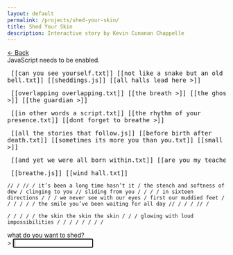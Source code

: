 ```yaml
---
layout: default
permalink: /projects/shed-your-skin/
title: Shed Your Skin
description: Interactive story by Kevin Cunanan Chappelle
---
```


<link rel="stylesheet" href="/assets/css/shed-your-skin.css" />

<story>
    <div id="backArrow" class="navigation">
        <a href="javascript:void(0)">← Back</a>
    </div>
    <noscript>
        <noscript>JavaScript needs to be enabled.</noscript>
    </noscript>
</story>

<storydata name="shed your skin" startnode="1" creator="Twine" creator-version="2.10.0" format="Harlowe"
    format-version="3.3.9" ifid="8CF19DB7-183D-4DFC-9D35-17A1997CD2FA" options="" tags="" zoom="1" hidden>
    <passagedata pid="1" name="shed your skin" tags="" position="600,300" size="100,100">
        <pre>
            [[can you see yourself.txt]]
            [[not like a snake but an old ringing bell.txt]]
            [[sheddings.js]]
            [[all halls lead here >]]
            </pre>
    </passagedata>
    <passagedata pid="2" name="all halls lead here >" tags="" position="800,675" size="100,100">
        <pre>
            [[overlapping overlapping.txt]]
            [[the breath >]]
            [[the ghost >]]
            [[the guardian >]]
            </pre>
    </passagedata>
    <passagedata pid="3" name="the breath >" tags="" position="1000,800" size="100,100">
        <pre>
            [[in other words a script.txt]]
            [[the rhythm of your presence.txt]]
            [[dont forget to breathe >]]
            </pre>
    </passagedata>
    <passagedata pid="4" name="the ghost >" tags="" position="1000,1300" size="100,100">
        <pre>
            [[all the stories that follow.js]]
            [[before birth after death.txt]]
            [[sometimes its more you than you.txt]]
            [[small routines >]]
            </pre>
    </passagedata>
    <passagedata pid="5" name="the guardian >" tags="" position="1000,2050" size="100,100">
        <pre>
            [[and yet we were all born within.txt]]
            [[are you my teacher.txt]]
            </pre>
    </passagedata>
    <passagedata pid="6" name="dont forget to breathe >" tags="" position="1200,1050" size="100,100">
        <pre>
            [[breathe.js]]
            [[wind hall.txt]]
            </pre>
    </passagedata>
    <passagedata pid="7" name="can you see yourself.txt" tags="" position="800,300" size="100,100">
        <pre>
            `
            // /
            // /
            it’s been a long time hasn’t it /
            the stench and softness of dew / clinging
            to you // sliding from you / / / /
            in sixteen directions / / /
            we never see with our eyes / first
            our muddied feet / / / / / /
            the smile you’ve been waiting for all day
            // / / /
            // /
            `
            </pre>
    </passagedata>
    <passagedata pid="8" name="not like a snake but an old ringing bell.txt" tags="" position="800,425" size="100,100">
        <pre>
            `
            /
            / / / /
            the skin the skin the skin / / /
            glowing with loud impossibilities
            / / / / / / /
            /
            `
            </pre>
    </passagedata>
    <passagedata pid="9" name="sheddings.js" tags="" position="800,550" size="100,100">
        <div id="terminalContainer">
            <label for="intentionInput">what do you want to shed?</label>
            <div id="terminalPrompt">
                <span>> </span>
                <input type="text" id="intentionInput" autofocus>
            </div>
        </div>
        <script>
            (() => {
                const terminalContainer = document.getElementById("terminalContainer");

                const promptForInput = () => {
                    const prompt = document.createElement("div");
                    prompt.innerHTML = `<span>> </span><input type="text"
            id="intentionInput" autofocus>`;
                    terminalContainer.appendChild(prompt);

                    const terminalInput = prompt.querySelector("#intentionInput");
                    terminalInput.addEventListener("keydown", (event) => {
                        if (event.key === "Enter") {
                            event.preventDefault();
                            handleInput(terminalInput.value.trim(), prompt);
                        }
                    });

                    terminalInput.focus();
                };

                const handleInput = (intention, prompt) => {
                    if (!intention) return;

                    const terminalInput = prompt.querySelector("#intentionInput");
                    terminalInput.disabled = true;

                    const skin = intention.split('');
                    let sheddable = skin.map((char, i) => (char !== ' ' ? i : null)).filter(i => i !== null);

                    const displaySkin = () => {
                        const line = document.createElement("div");
                        line.textContent = skin.join('');
                        terminalContainer.appendChild(line);
                        terminalContainer.scrollTop = terminalContainer.scrollHeight;
                    };

                    const shedSkin = () => {
                        if (!sheddable.length) return;
                        const fate = Math.floor(Math.random() * sheddable.length);
                        const choice = sheddable[fate];
                        skin[choice] = skin[choice] === "|" ? "!" : skin[choice] === "!" ?
                            "." : "|";
                        if (skin[choice] === ".") sheddable.splice(fate, 1);
                        displaySkin();
                        setTimeout(shedSkin, 500);
                    };

                    displaySkin();
                    setTimeout(shedSkin, 1000);
                };

                terminalContainer.innerHTML = `<div>what do you want to shed?</div>`;
                promptForInput();
            })();
        </script>
    </passagedata>
    <passagedata pid="10" name="overlapping overlapping.txt" tags="" position="1000,675" size="100,100">
        <pre>
            `
            / / / / / / / / ///
            / / / / / / / / ///
            this is where our trinities meet / / / / ///
            or rather they have already met / / / / ///
            when you learned that another / other / wasn’t / / ///
            you are a combination lock turning and turning and / / ///
            never meant to unlock and never meant to / / / ///
            settle on three numbers but it’s the turning / / ///
            it’s all happening outside your head / your daring ///
            invitations of love / to love in love / / ///
            / / / / / / / / ///
            / / / / / / / / ///
            `
            </pre>
    </passagedata>
    <passagedata pid="11" name="in other words a script.txt" tags="" position="1200,800" size="100,100">
        <pre>
            `
            /////////
            /// //// // //// //// /// ///////// //// [space]
            the rest of your life and (nothing) more
            how many breaths?
            /// //// ////////
            ////////
            `
            </pre>
    </passagedata>
    <passagedata pid="12" name="the rhythm of your presence.txt" tags="" position="1200,925" size="100,100">
        <pre>
            `
            ///// /// /// ///// /////// /// ////
            /// ///// /// /// ///// /////// /// //// //////// [time]
            new steps and old steps tracing the same patterns
            not a matter of surprise but /// //// ////////
            the calm quiet rehearsal of whispers
            at once ///// ///////// // //////// ////////
            // //// ///// ///////// // //////// ////////
            //// ///// ///////// // ////////
            `
            </pre>
    </passagedata>
    <passagedata pid="13" name="all the stories that follow.js" tags="" position="1200,1300" size="100,100">
        <div id="storyContainer"></div>
        <script>
            (() => {
                const storyContainer = document.getElementById("storyContainer");

                const gentleWhisperInYourEar = () => {
                    const question = document.createElement("div");
                    question.textContent = "you are not the first to ask this question.";
                    storyContainer.appendChild(question);

                    const prompt = document.createElement("div");
                    prompt.innerHTML = `remember this memory again? [y/n] <input type="text"
            id="responseInput" autofocus>`;
                    storyContainer.appendChild(prompt);

                    const responseInput = prompt.querySelector("#responseInput");
                    responseInput.addEventListener("keydown", (event) => {
                        if (event.key === "Enter") {
                            event.preventDefault();
                            handleResponse(responseInput.value.trim().toLowerCase(), prompt);
                        }
                    });

                    responseInput.focus();
                };

                const handleResponse = (choice, prompt) => {
                    prompt.querySelector("#responseInput").disabled = true;

                    if (choice === "y" || choice === "yes") {
                        gentleWhisperInYourEar();
                    } else if (choice === "n" || choice === "no") {
                        const farewell = document.createElement("div");
                        farewell.textContent = "may you find more selves in the memories you choose to keep.";
                        storyContainer.appendChild(farewell);
                    } else {
                        const thirdPath = document.createElement("div");
                        thirdPath.textContent = "you are courageous to take the third path.";
                        storyContainer.appendChild(thirdPath);
                    }
                };

                gentleWhisperInYourEar();
            })();
        </script>
    </passagedata>
    <passagedata pid="14" name="before birth after death.txt" tags="" position="1200,1425" size="100,100">
        <pre>
            `
            / /
            / / / / / /
            the doors the windows remember you before you knew your name /
            the bones crumbling deep underground remember your tragedies /
            the humid insomniac forest remembers the moment you became /
            the swirling prophets of day remember everything you forgot /
            the wild gestures remember when you needed a change / /
            just as you were about to speak you forgot the soft dream /
            you forgot you remember too / / / /
            / / / / / /
            / /
            `
            </pre>
    </passagedata>
    <passagedata pid="15" name="sometimes its more you than you.txt" tags="" position="1200,1550" size="100,100">
        <pre>
            `
            / / / / / / / / / / / / / / / / / /
            / often / the sum of everything /
            / you know / it makes you laugh /
            / / / / / / / / / / / / / / / / / /
            `
            </pre>
    </passagedata>
    <passagedata pid="16" name="small routines >" tags="" position="1200,1675" size="100,100">
        <pre>
            [[anytime.txt]]
            [[that crucial moment.txt]]
            [[thursday.txt]]
            </pre>
    </passagedata>
    <passagedata pid="17" name="breathe.js" tags="" position="1400,1050" size="100,100">
        <div id="breathContainer"></div>

        <script>
            (() => {
                const YOUR_HEARTBEAT = [300, 800];
                const YOUR_PACE = 10;
                const breathContainer = document.getElementById("breathContainer");

                const guideWind = async (phase) => {
                    let conduit, start, end, step;

                    switch (phase) {
                        case "draw_in":
                            conduit = ">";
                            start = 1;
                            end = YOUR_PACE;
                            step = 1;
                            break;
                        case "stillness":
                            conduit = "=";
                            start = YOUR_PACE;
                            end = YOUR_PACE;
                            step = 0;
                            break;
                        case "let_out":
                            conduit = "<";
                            start = YOUR_PACE;
                            end = 1;
                            step = -1;
                            break;
                    }

                    for (let i = start, moment = 0; step === 0 ? moment < YOUR_PACE : i !== end + step; i += step, moment++) {
                        breathContainer.textContent += conduit.repeat(i) + "\n";
                        breathContainer.scrollTop = breathContainer.scrollHeight;
                        await new Promise((resolve) => setTimeout(resolve, YOUR_HEARTBEAT[moment % YOUR_HEARTBEAT.length]));
                    }
                };

                (async () => {
                    await new Promise((resolve) => setTimeout(resolve, 1000));
                    await guideWind("draw_in");
                    await guideWind("stillness");
                    await guideWind("let_out");
                    await new Promise((resolve) => setTimeout(resolve, 1000));
                })();
            })();
        </script>
    </passagedata>
    <passagedata pid="18" name="wind hall.txt" tags="" position="1400,1175" size="100,100">
        <pre>
            `
            / / / /
            / / / / /////
            resonance of stones / the stone split by
            the wind / your first breaths welcomed to the hall
            nothing stays long enough to grow stale
            always moving with expanse
            / feeling contraction without smallness
            this is divine registration
            your time is yours to begin
            / feeling duration and its certainty
            / / ////////
            / / /
            `
            </pre>
    </passagedata>
    <passagedata pid="19" name="anytime.txt" tags="" position="1400,1675" size="100,100">
        <pre>
            `
            /// ///
            /// /// ///
            /// /// /// we’re all on the phone ///
            unbreakable copy machine of silent sentences
            /// /// /// content with presence we don’t hang up
            /// lightning flashes across the earth ///
            gradually our breaths swim upstream ///
            /// /// /// ///
            /// /// ///
            `
            </pre>
    </passagedata>
    <passagedata pid="20" name="that crucial moment.txt" tags="" position="1400,1800" size="100,100">
        <pre>
            `
            / /
            ////////// / / / / / / /
            when everything / falls into /
            finally dreams of something new /
            petals leisurely sorting into piles ////////
            effervescent fantasy emerges from the singular
            out of the cave built / up and out
            up and out / up and out /
            // / / / / / / /
            / / /
            `
            </pre>
    </passagedata>
    <passagedata pid="21" name="thursday.txt" tags="" position="1400,1925" size="100,100">
        <pre>
            `
            / / / / / / / / / / / / / / / / / / / / / / /
            / it’s another thursday it’s every thursday /
            / / / / / / / / / / / / / / / / / / / / / / /
            `
            </pre>
    </passagedata>
    <passagedata pid="22" name="and yet we were all born within.txt" tags="" position="1200,2050" size="100,100">
        <pre>
            `
            / / / / / / / / / /
            / / / / / / / / / / / / / /
            none of us / without / / / / / / / / /
            even the unspeaking stone admonished by river run
            is a vessel / as it tossed itself about
            skies and mountains away / / / / / /
            it was never held it did not / / / / / /
            speak its soul unto the wind / / / / / /
            a life of chaos compressed to cold
            hollowness / the essence escaped
            / / / / / / / /
            / / / /
            `
            </pre>
    </passagedata>
    <passagedata pid="23" name="are you my teacher.txt" tags="" position="1200,2175" size="100,100">
        <pre>
            `
            ///////////////////////////////////////////////////
            who will dissolve me? ask for what you already have
            ///////////////////////////////////////////////////
            `
            </pre>
    </passagedata>
</storydata>

<script src="/assets/js/shed-your-skin.js"></script>